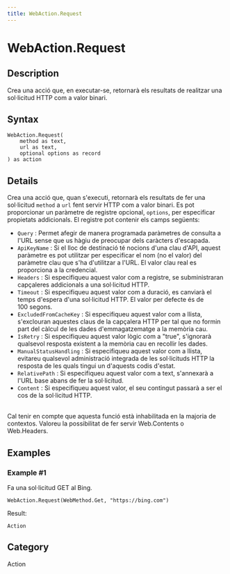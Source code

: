 ```yaml
---
title: WebAction.Request
---
```


# WebAction.Request


## Description

Crea una acció que, en executar-se, retornarà els resultats de realitzar una sol·licitud HTTP com a valor binari.


## Syntax

```powerquery
WebAction.Request(
    method as text,
    url as text,
    optional options as record
) as action
```


## Details

Crea una acció que, quan s'executi, retornarà els resultats de fer una sol·licitud <code>method</code> a <code>url</code> fent servir HTTP com a valor binari.    Es pot proporcionar un paràmetre de registre opcional, <code>options</code>, per especificar propietats addicionals. El registre pot contenir els camps següents:    <ul><li><code>Query</code> : Permet afegir de manera programada par&#224;metres de consulta a l&#39;URL sense que us h&#224;giu de preocupar dels car&#224;cters d&#39;escapada.</li><li><code>ApiKeyName</code> : Si el lloc de destinaci&#243; t&#233; nocions d&#39;una clau d&#39;API, aquest par&#224;metre es pot utilitzar per especificar el nom (no el valor) del par&#224;metre clau que s&#39;ha d&#39;utilitzar a l&#39;URL. El valor clau real es proporciona a la credencial.</li><li><code>Headers</code> : Si especifiqueu aquest valor com a registre, se subministraran cap&#231;aleres addicionals a una sol&#183;licitud HTTP.</li><li><code>Timeout</code> : Si especifiqueu aquest valor com a duraci&#243;, es canviar&#224; el temps d&#39;espera d&#39;una sol&#183;licitud HTTP. El valor per defecte &#233;s de 100&#160;segons.</li><li><code>ExcludedFromCacheKey</code> : Si especifiqueu aquest valor com a llista, s&#39;exclouran aquestes claus de la cap&#231;alera HTTP per tal que no formin part del c&#224;lcul de les dades d&#39;emmagatzematge a la mem&#242;ria cau.</li><li><code>IsRetry</code> : Si especifiqueu aquest valor l&#242;gic com a &quot;true&quot;, s&#39;ignorar&#224; qualsevol resposta existent a la mem&#242;ria cau en recollir les dades.</li><li><code>ManualStatusHandling</code> : Si especifiqueu aquest valor com a llista, evitareu qualsevol administraci&#243; integrada de les sol&#183;licituds HTTP la resposta de les quals tingui un d&#39;aquests codis d&#39;estat.</li><li><code>RelativePath</code> : Si especifiqueu aquest valor com a text, s&#39;annexar&#224; a l&#39;URL base abans de fer la sol&#183;licitud.</li><li><code>Content</code> : Si especifiqueu aquest valor, el seu contingut passar&#224; a ser el cos de la sol&#183;licitud HTTP.</li></ul>    <br />    Cal tenir en compte que aquesta funció està inhabilitada en la majoria de contextos. Valoreu la possibilitat de fer servir Web.Contents o Web.Headers.    


## Examples

### Example #1 
Fa una sol·licitud GET al Bing.
```powerquery
WebAction.Request(WebMethod.Get, "https://bing.com")
```

Result: 
```powerquery
Action
```




## Category
Action
